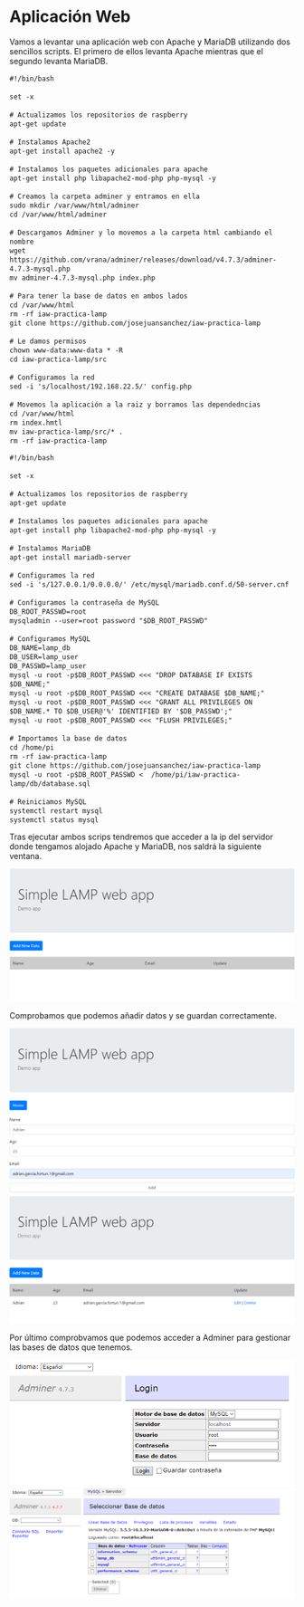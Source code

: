 # Aplicación Web

Vamos a levantar una aplicación web con Apache y MariaDB utilizando dos sencillos scripts. El primero de ellos levanta Apache mientras que el segundo levanta MariaDB.
```
#!/bin/bash

set -x

# Actualizamos los repositorios de raspberry
apt-get update

# Instalamos Apache2
apt-get install apache2 -y

# Instalamos los paquetes adicionales para apache 
apt-get install php libapache2-mod-php php-mysql -y 

# Creamos la carpeta adminer y entramos en ella
sudo mkdir /var/www/html/adminer
cd /var/www/html/adminer 

# Descargamos Adminer y lo movemos a la carpeta html cambiando el nombre
wget https://github.com/vrana/adminer/releases/download/v4.7.3/adminer-4.7.3-mysql.php
mv adminer-4.7.3-mysql.php index.php

# Para tener la base de datos en ambos lados
cd /var/www/html
rm -rf iaw-practica-lamp
git clone https://github.com/josejuansanchez/iaw-practica-lamp

# Le damos permisos
chown www-data:www-data * -R
cd iaw-practica-lamp/src

# Configuramos la red
sed -i 's/localhost/192.168.22.5/' config.php

# Movemos la aplicación a la raiz y borramos las dependedncias
cd /var/www/html
rm index.hmtl
mv iaw-practica-lamp/src/* .
rm -rf iaw-practica-lamp
```

```
#!/bin/bash

set -x

# Actualizamos los repositorios de raspberry
apt-get update

# Instalamos los paquetes adicionales para apache 
apt-get install php libapache2-mod-php php-mysql -y

# Instalamos MariaDB
apt-get install mariadb-server

# Configuramos la red
sed -i 's/127.0.0.1/0.0.0.0/' /etc/mysql/mariadb.conf.d/50-server.cnf 

# Configuramos la contraseña de MySQL
DB_ROOT_PASSWD=root
mysqladmin --user=root password "$DB_ROOT_PASSWD"

# Configuramos MySQL
DB_NAME=lamp_db
DB_USER=lamp_user
DB_PASSWD=lamp_user
mysql -u root -p$DB_ROOT_PASSWD <<< "DROP DATABASE IF EXISTS $DB_NAME;"
mysql -u root -p$DB_ROOT_PASSWD <<< "CREATE DATABASE $DB_NAME;"
mysql -u root -p$DB_ROOT_PASSWD <<< "GRANT ALL PRIVILEGES ON $DB_NAME.* TO $DB_USER@'%' IDENTIFIED BY '$DB_PASSWD';"
mysql -u root -p$DB_ROOT_PASSWD <<< "FLUSH PRIVILEGES;"

# Importamos la base de datos
cd /home/pi
rm -rf iaw-practica-lamp
git clone https://github.com/josejuansanchez/iaw-practica-lamp
mysql -u root -p$DB_ROOT_PASSWD <  /home/pi/iaw-practica-lamp/db/database.sql

# Reiniciamos MySQL
systemctl restart mysql
systemctl status mysql
```

Tras ejecutar ambos scrips tendremos que acceder a la ip del servidor donde tengamos alojado Apache y MariaDB, nos saldrá la siguiente ventana.

![Alt text](capturas/aplicacion/1.png?raw=true "IP-servidor")

Comprobamos que podemos añadir datos y se guardan correctamente.

![Alt text](capturas/aplicacion/2.png?raw=true "Añadir datos")
![Alt text](capturas/aplicacion/3.png?raw=true "Guardados")

Por último comprobvamos que podemos acceder a Adminer para gestionar las bases de datos que tenemos.

![Alt text](capturas/aplicacion/4.png?raw=true "Login gestor")
![Alt text](capturas/aplicacion/5.png?raw=true "Gestor")